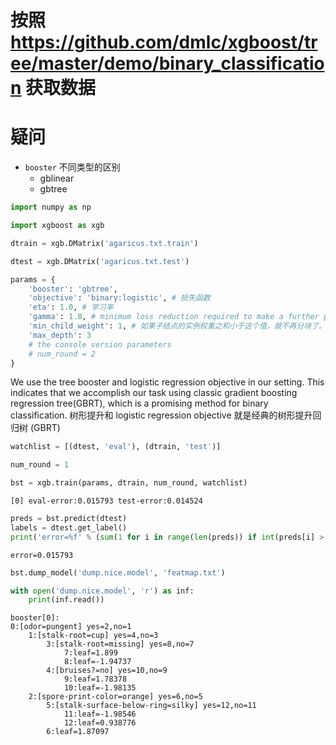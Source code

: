 
# 按照 https://github.com/dmlc/xgboost/tree/master/demo/binary_classification 获取数据

# 疑问
- `booster` 不同类型的区别
    - gblinear
    - gbtree


```python
import numpy as np
```


```python
import xgboost as xgb
```


```python
dtrain = xgb.DMatrix('agaricus.txt.train')
```


```python
dtest = xgb.DMatrix('agaricus.txt.test')
```


```python
params = {
    'booster': 'gbtree',
    'objective': 'binary:logistic', # 损失函数
    'eta': 1.0, # 学习率
    'gamma': 1.0, # minimum loss reduction required to make a further partition on a leaf node of the tree. The larger, the more conservative the algorithm will be.
    'min_child_weight': 1, # 如果子结点的实例权重之和小于这个值，就不再分块了。
    'max_depth': 3
    # the console version parameters 
    # num_round = 2
}
```

We use the tree booster and logistic regression objective in our setting. This indicates that we accomplish our task using classic gradient boosting regression tree(GBRT), which is a promising method for binary classification.
树形提升和 logistic regression objective 就是经典的树形提升回归树 (GBRT)


```python
watchlist = [(dtest, 'eval'), (dtrain, 'test')]
```


```python
num_round = 1
```


```python
bst = xgb.train(params, dtrain, num_round, watchlist)
```

    [0]	eval-error:0.015793	test-error:0.014524



```python
preds = bst.predict(dtest)
labels = dtest.get_label()
print('error=%f' % (sum(1 for i in range(len(preds)) if int(preds[i] > 0.5) != labels[i]) / float(len(preds))))
```

    error=0.015793



```python
bst.dump_model('dump.nice.model', 'featmap.txt')
```


```python
with open('dump.nice.model', 'r') as inf:
    print(inf.read())
```

    booster[0]:
    0:[odor=pungent] yes=2,no=1
    	1:[stalk-root=cup] yes=4,no=3
    		3:[stalk-root=missing] yes=8,no=7
    			7:leaf=1.899
    			8:leaf=-1.94737
    		4:[bruises?=no] yes=10,no=9
    			9:leaf=1.78378
    			10:leaf=-1.98135
    	2:[spore-print-color=orange] yes=6,no=5
    		5:[stalk-surface-below-ring=silky] yes=12,no=11
    			11:leaf=-1.98546
    			12:leaf=0.938776
    		6:leaf=1.87097
    


